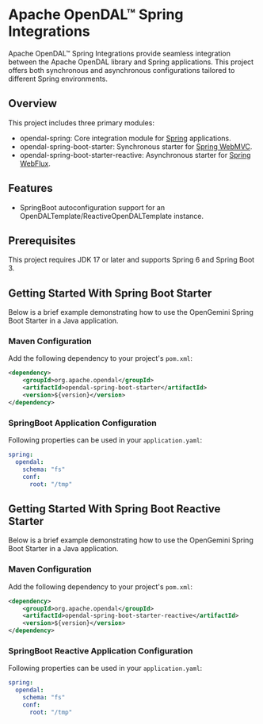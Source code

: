 # Apache OpenDAL™ Spring Integrations

Apache OpenDAL™ Spring Integrations provide seamless integration between the Apache OpenDAL library and Spring applications. This project offers both synchronous and asynchronous configurations tailored to different Spring environments.

## Overview

This project includes three primary modules:

- opendal-spring: Core integration module for [Spring](https://spring.io/) applications.
- opendal-spring-boot-starter: Synchronous starter for [Spring WebMVC](https://docs.spring.io/spring-framework/reference/web/webmvc.html).
- opendal-spring-boot-starter-reactive: Asynchronous starter for [Spring WebFlux](https://docs.spring.io/spring-framework/reference/web/webflux.html).

## Features

- SpringBoot autoconfiguration support for an OpenDALTemplate/ReactiveOpenDALTemplate instance.

## Prerequisites

This project requires JDK 17 or later and supports Spring 6 and Spring Boot 3.

## Getting Started With Spring Boot Starter

Below is a brief example demonstrating how to use the OpenGemini Spring Boot Starter in a Java application.

### Maven Configuration

Add the following dependency to your project's `pom.xml`:

```xml
<dependency>
    <groupId>org.apache.opendal</groupId>
    <artifactId>opendal-spring-boot-starter</artifactId>
    <version>${version}</version>
</dependency>
```

### SpringBoot Application Configuration

Following properties can be used in your `application.yaml`:

```yaml
spring:
  opendal:
    schema: "fs"
    conf:
      root: "/tmp"
```

## Getting Started With Spring Boot Reactive Starter

Below is a brief example demonstrating how to use the OpenGemini Spring Boot Starter in a Java application.

### Maven Configuration

Add the following dependency to your project's `pom.xml`:

```xml
<dependency>
    <groupId>org.apache.opendal</groupId>
    <artifactId>opendal-spring-boot-starter-reactive</artifactId>
    <version>${version}</version>
</dependency>
```

### SpringBoot Reactive Application Configuration

Following properties can be used in your `application.yaml`:

```yaml
spring:
  opendal:
    schema: "fs"
    conf:
      root: "/tmp"
```
